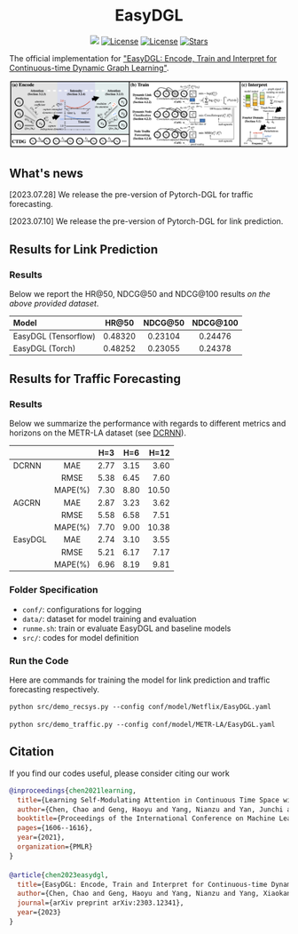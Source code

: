 <h1 align="center"><b>EasyDGL</b></h1>
<p align="center">
    <a href="https://arxiv.org/abs/2303.12341" target="_blank"><img src="http://img.shields.io/badge/cs.LG-arXiv%3A2303.12341-B31B1B.svg" /></a>
    <a href="https://proceedings.mlr.press/v139/chen21h.html"> <img alt="License" src="https://img.shields.io/static/v1?label=Pub&message=ICML%2721&color=blue"></a>
    <a href="https://github.com/cchao0116/EasyDGL/blob/main/LICENSE"> <img alt="License" src="https://img.shields.io/github/license/cchao0116/EasyDGL?color=green"></a>
    <a href="https://github.com/cchao0116/EasyDGL/stargazers"><img src="https://img.shields.io/github/stars/cchao0116/EasyDGL?color=yellow&label=Star" alt="Stars"></a>
</p>

The official implementation for
["EasyDGL: Encode, Train and Interpret for Continuous-time Dynamic Graph Learning"](https://arxiv.org/abs/2303.12341).

<div align=center>
    <img src="docs/overview.png"/>
</div>

## What's news

[2023.07.28] We release the pre-version of Pytorch-DGL for traffic forecasting.

[2023.07.10] We release the pre-version of Pytorch-DGL for link prediction.

## Results for Link Prediction

### Results

Below we report the HR@50, NDCG@50 and NDCG@100 results *on the above provided dataset*.

| Model                |  HR@50  | NDCG@50 | NDCG@100 |
|:---------------------|:-------:|:-------:|:--------:|
| EasyDGL (Tensorflow) | 0.48320 | 0.23104 | 0.24476  |
| EasyDGL (Torch)      | 0.48252 | 0.23055 | 0.24378  |

## Results for Traffic Forecasting

### Results

Below we summarize the performance
with regards to different metrics and horizons
on the METR-LA dataset (see [DCRNN](https://github.com/liyaguang/DCRNN)).

|         |         | H=3  | H=6  |  H=12 |
|:--------|:-------:|:----:|:----:|------:|
| DCRNN   |   MAE   | 2.77 | 3.15 |  3.60 |
|         |  RMSE   | 5.38 | 6.45 |  7.60 |
|         | MAPE(%) | 7.30 | 8.80 | 10.50 |
| AGCRN   |   MAE   | 2.87 | 3.23 |  3.62 |
|         |  RMSE   | 5.58 | 6.58 |  7.51 |
|         | MAPE(%) | 7.70 | 9.00 | 10.38 |
| EasyDGL |   MAE   | 2.74 | 3.10 |  3.55 |
|         |  RMSE   | 5.21 | 6.17 |  7.17 |
|         | MAPE(%) | 6.96 | 8.19 |  9.81 |

### Folder Specification

- ```conf/```: configurations for logging
- ```data/```: dataset for model training and evaluation
- ```runme.sh```: train or evaluate EasyDGL and baseline models
- ```src/```: codes for model definition

### Run the Code

Here are commands for training the model 
for link prediction and traffic forecasting respectively.

``` 
python src/demo_recsys.py --config conf/model/Netflix/EasyDGL.yaml

python src/demo_traffic.py --config conf/model/METR-LA/EasyDGL.yaml
```

## Citation

If you find our codes useful, please consider citing our work

```bibtex
@inproceedings{chen2021learning,
  title={Learning Self-Modulating Attention in Continuous Time Space with Applications to Sequential Recommendation},
  author={Chen, Chao and Geng, Haoyu and Yang, Nianzu and Yan, Junchi and Xue, Daiyue and Yu, Jianping and Yang, Xiaokang},
  booktitle={Proceedings of the International Conference on Machine Learning (ICML '21)},
  pages={1606--1616},
  year={2021},
  organization={PMLR}
}

@article{chen2023easydgl,
  title={EasyDGL: Encode, Train and Interpret for Continuous-time Dynamic Graph Learning},
  author={Chen, Chao and Geng, Haoyu and Yang, Nianzu and Yang, Xiaokang and Yan, Junchi},
  journal={arXiv preprint arXiv:2303.12341},
  year={2023}
}
```
